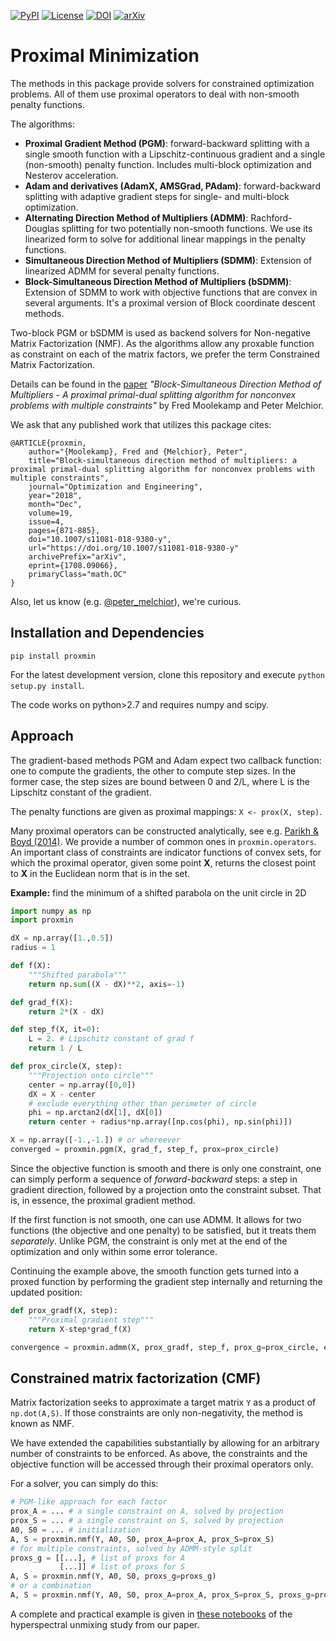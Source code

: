 [![PyPI](https://img.shields.io/pypi/v/proxmin.svg)](https://pypi.org/project/proxmin/)
[![License](https://img.shields.io/github/license/pmelchior/proxmin.svg)](https://github.com/pmelchior/proxmin/blob/master/LICENSE.md)
[![DOI](https://img.shields.io/badge/DOI-10.1007%2Fs11081--018--9380--y-blue.svg)](https://doi.org/10.1007/s11081-018-9380-y)
[![arXiv](https://img.shields.io/badge/arxiv-1708.09066-red.svg)](http://arxiv.org/abs/1708.09066)

# Proximal Minimization

The methods in this package provide solvers for constrained optimization problems. All of them use proximal operators to deal with non-smooth penalty functions.

The algorithms:

* **Proximal Gradient Method (PGM)**: forward-backward splitting with a single smooth function with a Lipschitz-continuous gradient and a single (non-smooth) penalty function. Includes multi-block optimization and Nesterov acceleration.
* **Adam and derivatives (AdamX, AMSGrad, PAdam)**: forward-backward splitting with adaptive gradient steps for single- and multi-block optimization.
* **Alternating Direction Method of Multipliers (ADMM)**: Rachford-Douglas splitting for two potentially non-smooth functions. We use its linearized form to solve for additional linear mappings in the penalty functions.
* **Simultaneous Direction Method of Multipliers (SDMM)**: Extension of linearized ADMM for several penalty functions.
* **Block-Simultaneous Direction Method of Multipliers (bSDMM)**: Extension of SDMM to work with objective functions that are convex in several arguments. It's a proximal version of Block coordinate descent methods.

Two-block PGM or bSDMM is used as backend solvers for Non-negative Matrix Factorization (NMF). As the algorithms allow any proxable function as constraint on each of the matrix factors, we prefer the term Constrained Matrix Factorization.

Details can be found in the [paper](https://doi.org/10.1007/s11081-018-9380-y) *"Block-Simultaneous Direction Method of Multipliers - A proximal primal-dual splitting algorithm for nonconvex problems with multiple constraints"* by Fred Moolekamp and Peter Melchior.

We ask that any published work that utilizes this package cites:
```
@ARTICLE{proxmin,
    author="{Moolekamp}, Fred and {Melchior}, Peter",
    title="Block-simultaneous direction method of multipliers: a proximal primal-dual splitting algorithm for nonconvex problems with multiple constraints",
    journal="Optimization and Engineering",
    year="2018",
    month="Dec",
    volume=19,
    issue=4,
    pages={871-885},
    doi="10.1007/s11081-018-9380-y",
    url="https://doi.org/10.1007/s11081-018-9380-y"
    archivePrefix="arXiv",
    eprint={1708.09066},
    primaryClass="math.OC"
}
```
Also, let us know (e.g. [@peter_melchior](https://twitter.com/peter_melchior)), we're curious.

## Installation and Dependencies

```
pip install proxmin
```

 For the latest development version, clone this repository and execute `python setup.py install`.

The code works on python>2.7 and requires numpy and scipy.

## Approach

The gradient-based methods PGM and Adam expect two callback function: one to compute the gradients, the other to compute step sizes. In the former case, the step sizes are bound between 0 and 2/L, where L is the Lipschitz constant of the gradient.

The penalty functions are given as proximal mappings: `X <- prox(X, step)`. 

Many proximal operators can be constructed analytically, see e.g. [Parikh & Boyd (2014)](https://web.stanford.edu/~boyd/papers/prox_algs.html). We provide a number of common ones in `proxmin.operators`. An important class of constraints are indicator functions of convex sets, for which the proximal operator, given some point **X**, returns the closest point to **X** in the Euclidean norm that is in the set. 

**Example:** find the minimum of a shifted parabola on the unit circle in 2D

```python
import numpy as np
import proxmin

dX = np.array([1.,0.5])
radius = 1

def f(X):
    """Shifted parabola"""
    return np.sum((X - dX)**2, axis=-1)

def grad_f(X):
    return 2*(X - dX)

def step_f(X, it=0):
    L = 2. # Lipschitz constant of grad f
    return 1 / L

def prox_circle(X, step):
    """Projection onto circle"""
    center = np.array([0,0])
    dX = X - center
    # exclude everything other than perimeter of circle
    phi = np.arctan2(dX[1], dX[0])
    return center + radius*np.array([np.cos(phi), np.sin(phi)])

X = np.array([-1.,-1.]) # or whereever
converged = proxmin.pgm(X, grad_f, step_f, prox=prox_circle)
```

Since the objective function is smooth and there is only one constraint, one can simply perform a sequence of *forward-backward* steps: a step in gradient direction, followed by a projection onto the constraint subset. That is, in essence, the proximal gradient method.

If the first function is not smooth, one can use ADMM. It allows for two functions (the objective and one penalty) to be satisfied, but it treats them *separately*. Unlike PGM, the constraint is only met at the end of the optimization and only within some error tolerance.

Continuing the example above, the smooth function gets turned into a proxed function by performing the gradient step internally and returning the updated position:

```python
def prox_gradf(X, step):
    """Proximal gradient step"""
    return X-step*grad_f(X)

convergence = proxmin.admm(X, prox_gradf, step_f, prox_g=prox_circle, e_rel=1e-3, e_abs=1e-3)
```

## Constrained matrix factorization (CMF)

Matrix factorization seeks to approximate a target matrix `Y` as a product of `np.dot(A,S)`. If those constraints are only non-negativity, the method is known as NMF.

We have extended the capabilities substantially by allowing for an arbitrary number of constraints to be enforced. As above, the constraints and the objective function will be accessed through their proximal operators only.

For a solver, you can simply do this:

```python
# PGM-like approach for each factor
prox_A = ... # a single constraint on A, solved by projection
prox_S = ... # a single constraint on S, solved by projection
A0, S0 = ... # initialization
A, S = proxmin.nmf(Y, A0, S0, prox_A=prox_A, prox_S=prox_S)
# for multiple constraints, solved by ADMM-style split
proxs_g = [[...], # list of proxs for A
           [...]] # list of proxs for S
A, S = proxmin.nmf(Y, A0, S0, proxs_g=proxs_g)
# or a combination
A, S = proxmin.nmf(Y, A0, S0, prox_A=prox_A, prox_S=prox_S, proxs_g=proxs_g)
```

A complete and practical example is given in [these notebooks](https://github.com/fred3m/hyperspectral) of the hyperspectral unmixing study from our paper.
